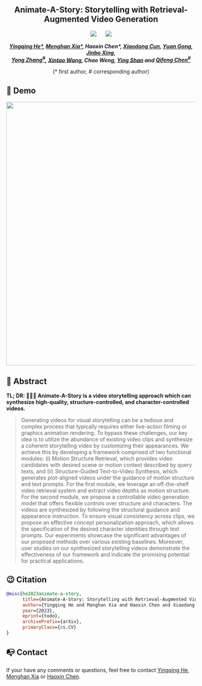 <div align="center">

<h2>Animate-A-Story: Storytelling with Retrieval-Augmented Video Generation</h2> 

 <a href='TODO'><img src='https://img.shields.io/badge/ArXiv-2305.18247-red'></a> &nbsp;&nbsp;&nbsp;&nbsp;&nbsp;<a href='https://VideoCrafter.github.io/Animate-A-Story'><img src='https://img.shields.io/badge/Project-Page-Green'></a> 
  

_**[Yingqing He*](https://github.com/YingqingHe), [Menghan Xia*](https://menghanxia.github.io/), Haoxin Chen*, [Xiaodong Cun](http://vinthony.github.io/), [Yuan Gong](https://github.com/yuanygong), [Jinbo Xing](https://doubiiu.github.io/),<br> 
[Yong Zhang<sup>#](https://yzhang2016.github.io), [Xintao Wang](https://xinntao.github.io/), Chao Weng, [Ying Shan](https://scholar.google.com/citations?hl=zh-CN&user=4oXBp9UAAAAJ) and [Qifeng Chen<sup>#](https://cqf.io/)**_

(* first author, # corresponding author)

</div>

## 🥳 Demo
<p align="center"> <img src="assets/demo1.gif" width="700px"> </p>


## 🔆 Abstract
<b>TL; DR: 🤗🤗🤗 **Animate-A-Story** is a video storytelling approach which can synthesize high-quality, structure-controlled, and character-controlled videos.</b>

> Generating videos for visual storytelling can be a tedious and complex process that typically requires either live-action filming or graphics animation rendering.
To bypass these challenges, our key idea is to utilize the abundance of existing video clips and synthesize a coherent storytelling video by customizing their appearances. 
We achieve this by developing a framework comprised of two functional modules: (i) Motion Structure Retrieval, which provides video candidates with desired scene or motion context described by query texts, and (ii) Structure-Guided Text-to-Video Synthesis, which generates plot-aligned videos under the guidance of motion structure and text prompts.
For the first module, we leverage an off-the-shelf video retrieval system and extract video depths as motion structure. 
For the second module, we propose a controllable video generation model that offers flexible controls over structure and characters. The videos are synthesized by following the structural guidance and appearance instruction. To ensure visual consistency across clips, we propose an effective concept personalization approach, which allows the specification of the desired character identities through text prompts.
Our experiments showcase the significant advantages of our proposed methods over various existing baselines. Moreover, user studies on our synthesized storytelling videos demonstrate the effectiveness of our framework and indicate the promising potential for practical applications.


## 😉 Citation
```bib
@misc{he2023animate-a-story,
      title={Animate-A-Story: Storytelling with Retrieval-Augmented Video Generation}, 
      author={Yingqing He and Manghan Xia and Haoxin Chen and Xiaodong Cun and Yuan Gong and Jinbo Xing and Yong Zhang and Xintao Wang and Chao Weng and Ying Shan and Qifeng Chen},
      year={2023},
      eprint={todo},
      archivePrefix={arXiv},
      primaryClass={cs.CV}
}
```
## 📭 Contact
If your have any comments or questions, feel free to contact [Yingqing He](yhebm@connect.ust.hk), [Menghan Xia](menghanxyz@gmail.com) or [Haoxin Chen](jszxchx@126.com).
